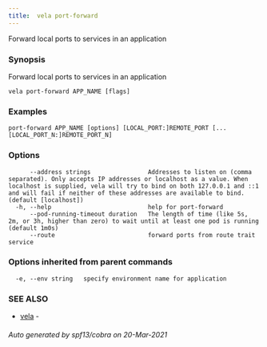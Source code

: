 ```yaml
---
title:  vela port-forward
---
```


Forward local ports to services in an application

### Synopsis

Forward local ports to services in an application

```
vela port-forward APP_NAME [flags]
```

### Examples

```
port-forward APP_NAME [options] [LOCAL_PORT:]REMOTE_PORT [...[LOCAL_PORT_N:]REMOTE_PORT_N]
```

### Options

```
      --address strings                Addresses to listen on (comma separated). Only accepts IP addresses or localhost as a value. When localhost is supplied, vela will try to bind on both 127.0.0.1 and ::1 and will fail if neither of these addresses are available to bind. (default [localhost])
  -h, --help                           help for port-forward
      --pod-running-timeout duration   The length of time (like 5s, 2m, or 3h, higher than zero) to wait until at least one pod is running (default 1m0s)
      --route                          forward ports from route trait service
```

### Options inherited from parent commands

```
  -e, --env string   specify environment name for application
```

### SEE ALSO

* [vela](vela.md)	 - 

###### Auto generated by spf13/cobra on 20-Mar-2021
